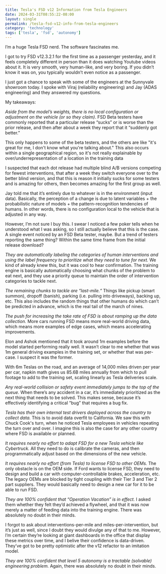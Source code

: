 ```yaml
---
title: Tesla's FSD v12 Information from Tesla Engineers
date: 2024-03-31T08:55:22-08:00
layout: single
permalink: /tesla-fsd-v12-info-from-tesla-engineers
category: 'technology'
tags: ['tesla', 'fsd', 'autonomy']
---
```


I’m a huge Tesla FSD nerd. The software fascinates me.

I got to try FSD v12.3.2.1 for the first time as a passenger yesterday, and it feels completely different in person than it does watching Youtube videos about it. It is very smooth, very human-like, and very boring. If you didn’t know it was on, you typically wouldn’t even notice as a passenger.

I just got a chance to speak with some of the engineers at the Sunnyvale showroom today. I spoke with Viraj (reliability engineering) and Jay (ADAS engineering) and they answered my questions.

My takeaways:

*Aside from the model’s weights, there is no local configuration or adjustment on the vehicle (or so they claim)*. FSD Beta testers have commonly reported that a particular release “sucks” or is worse than the prior release, and then after about a week they report that it “suddenly got better.”

This only happens to some of the beta testers, and the others are like "it's great for me, I don't know what you're talking about." This also occurs within a single geographical region, so it's not really explainable by over/underrepresentation of a location in the training data

I suspected that each dot release had multiple blind A/B versions competing for fewest interventions, that after a week they switch everyone over to the better blind version, and that this is reason it initially sucks for some testers and is amazing for others, then becomes amazing for the first group as well.

Jay told me that it’s entirely due to whatever is in the environment (input data). Basically, the perception of a change is due to latent variables + the probabilistic nature of models + the pattern-recognition tendencies of humans. In other words, there is no configuration local to the vehicle that is adjusted in any way.

However, I’m not sure I buy this. I swear I noticed a few poker tells when he understood what I was asking, so I still actually believe that this is the case. A single event noticed by an FSD Beta tester, maybe. But a trend of testers reporting the same thing? Within the same time frame from the initial release download?

*They are automatically labeling the categories of human interventions and using the label frequency to prioritize what they need to tune for next.* We kind of already knew this, but it was cool to hear confirmation. The training engine is basically automatically choosing what chunks of the problem to eat next, and they use a priority queue to maintain the order of intervention categories to tackle next.

*The remaining chunks to tackle are “last-mile.“* Things like pickup (smart summon), dropoff (banish), parking (i.e. pulling into driveways), backing up, etc. This also includes the random things that other humans do which can’t be predicted in advance, which is the real tail of the march of nines.

*The push for increasing the take rate of FSD is about ramping up the data collection.* More cars running FSD means more real-world driving data, which means more examples of edge cases, which means accelerating improvements.

Elon and Ashok mentioned that it took around 1m examples before the model started performing really well. It wasn’t clear to me whether that was 1m general driving examples in the training set, or whether that was per-case. I suspect it was the former.

With 6m Teslas on the road, and an average of 14,000 miles driven per year per car, napkin math gives us 85.6B miles annually from which to pull footage to add to the training set, scaling linearly as Tesla deliveries scale.

*Any real-world collision or safety event immediately jumps to the top of the queue.* When there’s any accident in a car, it’s immediately prioritized as the next thing that needs to be solved. This makes sense, because it’s effectively identifying a critical “bug” that requires a bug fix.

*Tesla has their own internal test drivers deployed across the country to collect data.* This is to avoid data overfit to California. We saw this with Chuck Cook's turn, when he noticed Tesla employees in vehicles repeating the turn over and over. I imagine this is also the case for any other country where FSD is available or planned.

*It requires nearly no effort to adapt FSD for a new Tesla vehicle like Cybertruck.* All they need to do is calibrate the cameras, and then programmatically adjust based on the dimensions of the new vehicle.

*It requires nearly no effort (from Tesla) to license FSD to other OEMs.* The only obstacle is on the OEM side. If Ford wants to license FSD, they need to design and build a car with computer-controllable brakes, acceleration, etc. The legacy OEMs are blocked by tight coupling with their Tier 3 and Tier 2 part suppliers. They would basically need to design a new car for it to be able to run FSD.

*They are 100% confident that “Operation Vacation” is in effect.* I asked them whether they felt they’d achieved a flywheel, and that it was now merely a matter of feeding data into the training engine. There was absolutely no doubt in their minds.

I forgot to ask about interventions-per-mile and miles-per-intervention, but it’s just as well, since I doubt they would divulge any of that to me. However, I’m certain they’re looking at giant dashboards in the office that display these metrics over time, and I belive their confidence is data-driven. They’ve got to be pretty optimistic after the v12 refactor to an imitation model.

*They are 100% confident that level 5 autonomy is a tractable (solvable) engineering problem.* Again, there was absolutely no doubt in their minds.